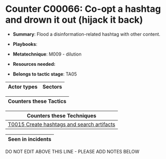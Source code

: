 # Counter C00066: Co-opt a hashtag and drown it out (hijack it back)

* **Summary**: Flood a disinformation-related hashtag with other content. 

* **Playbooks**: 

* **Metatechnique**: M009 - dilution

* **Resources needed:** 

* **Belongs to tactic stage**: TA05


| Actor types | Sectors |
| ----------- | ------- |



| Counters these Tactics |
| ---------------------- |



| Counters these Techniques |
| ------------------------- |
| [T0015 Create hashtags and search artifacts](../generated_pages/techniques/T0015.md) |



| Seen in incidents |
| ----------------- |


DO NOT EDIT ABOVE THIS LINE - PLEASE ADD NOTES BELOW